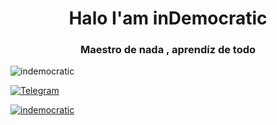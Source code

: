 <h1 align="center">Halo I'am inDemocratic</h1>
<h3 align="center">Maestro de nada , aprendíz de todo</h3>

<p align="left"> <img src="https://komarev.com/ghpvc/?username=indemocratic&label=Profile%20views&color=0e75b6&style=flat" alt="indemocratic" /> </p>


<a href="https://t.me/InDemocratic"><img alt="Telegram" src="https://img.shields.io/badge/inDemocratic-2CA5E0?style=for-the-badge&logo=telegram&logoColor=white"/></a>

<p align="left"> <a href="https://github.com/ryo-ma/github-profile-trophy"><img src="https://github-profile-trophy.vercel.app/?username=indemocratic&row=2&column=3&theme=juicyfresh" alt="indemocratic" /></a> </p>



